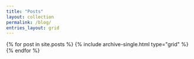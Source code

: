 ```yaml
---
title: "Posts"
layout: collection
permalink: /blog/
entries_layout: grid
---
```

{% for post in site.posts %}
  {% include archive-single.html type="grid" %}
{% endfor %}
